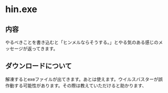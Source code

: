 # hin.exe
<h2>内容</h2>
やるべきことを書き込むと「ヒンメルならそうする。」とやる気のある感じのメッセージが返ってきます。

<h2>ダウンロードについて</h2>
解凍するとexeファイルが出てきます。あとは使えます。ウイルスバスターが誤作動する可能性があります。その際は教えていただけると助かります、

